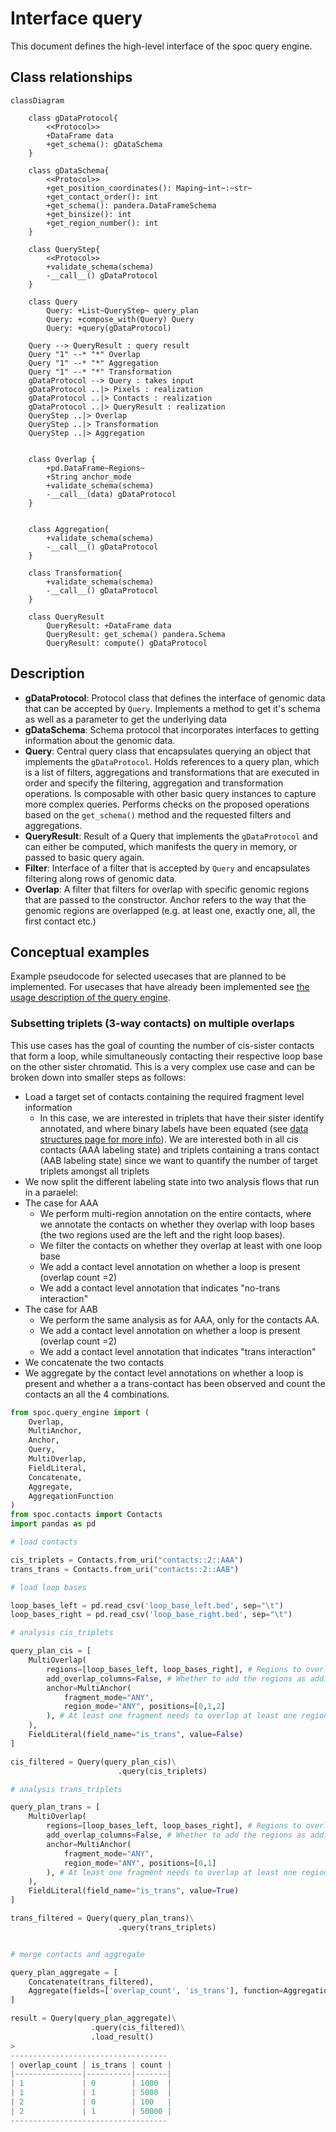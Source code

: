 # Interface query

This document defines the high-level interface of the spoc query engine.

## Class relationships

```mermaid
classDiagram

    class gDataProtocol{
        <<Protocol>>
        +DataFrame data
        +get_schema(): gDataSchema
    }

    class gDataSchema{
        <<Protocol>>
        +get_position_coordinates(): Maping~int~:~str~
        +get_contact_order(): int
        +get_schema(): pandera.DataFrameSchema
        +get_binsize(): int
        +get_region_number(): int
    }

    class QueryStep{
        <<Protocol>>
        +validate_schema(schema)
        -__call__() gDataProtocol
    }

    class Query
        Query: +List~QueryStep~ query_plan
        Query: +compose_with(Query) Query
        Query: +query(gDataProtocol)

    Query --> QueryResult : query result
    Query "1" --* "*" Overlap
    Query "1" --* "*" Aggregation
    Query "1" --* "*" Transformation
    gDataProtocol --> Query : takes input
    gDataProtocol ..|> Pixels : realization
    gDataProtocol ..|> Contacts : realization
    gDataProtocol ..|> QueryResult : realization
    QueryStep ..|> Overlap
    QueryStep ..|> Transformation
    QueryStep ..|> Aggregation


    class Overlap {
        +pd.DataFrame~Regions~
        +String anchor_mode
        +validate_schema(schema)
        -__call__(data) gDataProtocol
    }
        

    class Aggregation{
        +validate_schema(schema)
        -__call__() gDataProtocol
    }

    class Transformation{
        +validate_schema(schema)
        -__call__() gDataProtocol
    }

    class QueryResult
        QueryResult: +DataFrame data
        QueryResult: get_schema() pandera.Schema
        QueryResult: compute() gDataProtocol

```

## Description

- __gDataProtocol__: Protocol class that defines the interface of genomic data that can be accepted by `Query`. Implements a method to get it's schema as well as a parameter to get the underlying data
- __gDataSchema__: Schema protocol that incorporates interfaces to getting information about the genomic data.
- __Query__: Central query class that encapsulates querying an object that implements the `gDataProtocol`. Holds references to a query plan, which is a list of filters, aggregations and transformations that are executed in order and specify the filtering, aggregation and transformation operations. Is composable with other basic query instances to capture more complex queries. Performs checks on the proposed operations based on the `get_schema()` method and the requested filters and aggregations.
- __QueryResult__: Result of a Query that implements the `gDataProtocol` and can either be computed, which manifests the query in memory, or passed to basic query again.
- __Filter__: Interface of a filter that is accepted by `Query` and encapsulates filtering along rows of genomic data.
- __Overlap__: A filter that filters for overlap with specific genomic regions that are passed to the constructor. Anchor refers to the way that the genomic regions are overlapped (e.g. at least one, exactly one, all, the first contact etc.)

## Conceptual examples

Example pseudocode for selected usecases that are planned to be implemented. For usecases that have already been implemented see [the usage description of the query engine](query_engine_usage.md).

### Subsetting triplets (3-way contacts) on multiple overlaps

This use cases has the goal of counting the number of cis-sister contacts that form a loop, while simultaneously contacting their respective loop base on the other sister chromatid. This is a very complex use case and can be broken down into smaller steps as follows:

- Load a target set of contacts containing the required fragment level information
   - In this case, we are interested in triplets that have their sister identify annotated, and where binary labels have been equated (see [data structures page for more info](data_structures.md)). We are interested both in all cis contacts (AAA labeling state) and triplets containing a trans contact (AAB labeling state) since we want to quantify the number of target triplets amongst all triplets
- We now split the different labeling state into two analysis flows that run in a paraelel:
- The case for AAA
    - We perform multi-region annotation on the entire contacts, where we annotate the contacts on whether they overlap with loop bases (the two regions used are the left and the right loop bases).
    - We filter the contacts on whether they overlap at least with one loop base
    - We add a contact level annotation on whether a loop is present (overlap count =2)
    - We add a contact level annotation that indicates "no-trans interaction"
- The case for AAB
    - We perform the same analysis as for AAA, only for the contacts AA.
    - We add a contact level annotation on whether a loop is present (overlap count =2)
    - We add a contact level annotation that indicates "trans interaction"
- We concatenate the two contacts
- We aggregate by the contact level annotations on whether a loop is present and whether a a trans-contact has been observed and count the contacts an all the 4 combinations.


```python
from spoc.query_engine import (
    Overlap,
    MultiAnchor,
    Anchor,
    Query,
    MultiOverlap,
    FieldLiteral,
    Concatenate,
    Aggregate,
    AggregationFunction
)
from spoc.contacts import Contacts
import pandas as pd

# load contacts

cis_triplets = Contacts.from_uri("contacts::2::AAA")
trans_trans = Contacts.from_uri("contacts::2::AAB")

# load loop bases

loop_bases_left = pd.read_csv('loop_base_left.bed', sep="\t")
loop_bases_right = pd.read_csv('loop_base_right.bed', sep="\t")

# analysis cis_triplets

query_plan_cis = [
    MultiOverlap(
        regions=[loop_bases_left, loop_bases_right], # Regions to overlap
        add_overlap_columns=False, # Whether to add the regions as additional columns
        anchor=MultiAnchor(
            fragment_mode="ANY",
            region_mode="ANY", positions=[0,1,2]
        ), # At least one fragment needs to overlap at least one region
    ),
    FieldLiteral(field_name="is_trans", value=False)
]

cis_filtered = Query(query_plan_cis)\
                        .query(cis_triplets)

# analysis trans_triplets

query_plan_trans = [
    MultiOverlap(
        regions=[loop_bases_left, loop_bases_right], # Regions to overlap
        add_overlap_columns=False, # Whether to add the regions as additional columns
        anchor=MultiAnchor(
            fragment_mode="ANY",
            region_mode="ANY", positions=[0,1]
        ), # At least one fragment needs to overlap at least one region
    ),
    FieldLiteral(field_name="is_trans", value=True)
]

trans_filtered = Query(query_plan_trans)\
                        .query(trans_triplets)


# merge contacts and aggregate

query_plan_aggregate = [
    Concatenate(trans_filtered),
    Aggregate(fields=['overlap_count', 'is_trans'], function=AggregationFunction.Count)
]

result = Query(query_plan_aggregate)\
                  .query(cis_filtered)\
                  .load_result()
>
-----------------------------------
| overlap_count | is_trans | count |
|---------------|----------|-------|
| 1             | 0        | 1000  |
| 1             | 1        | 5000  |
| 2             | 0        | 100   |
| 2             | 1        | 50000 |
-----------------------------------

```


